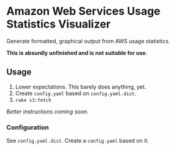 # Amazon Web Services Usage Statistics Visualizer

Generate formatted, graphical output from AWS usage statistics.

**This is absurdly unfinished and is not suitable for use.**

## Usage

1. Lower expectations. This barely does anything, yet.
2. Create `config.yaml` based on `config.yaml.dist`.
3. `rake s3:fetch`

*Better instructions coming soon.*

### Configuration

See `config.yaml.dist`. Create a `config.yaml` based on it.

